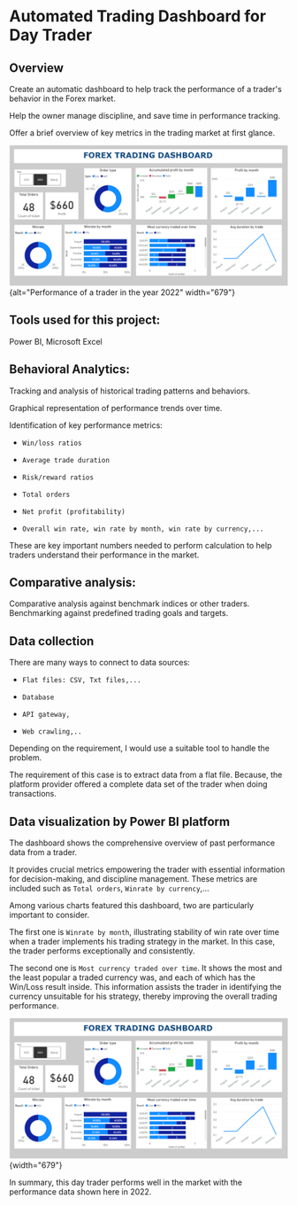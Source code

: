 # Automated Trading Dashboard for Day Trader

## Overview

Create an automatic dashboard to help track the performance of a trader's behavior in the Forex market.

Help the owner manage discipline, and save time in performance tracking.

Offer a brief overview of key metrics in the trading market at first glance.

![Performance of a trader in the year 2022](year%202022.PNG){alt="Performance of a trader in the year 2022" width="679"}

## Tools used for this project:

Power BI, Microsoft Excel

## Behavioral Analytics:

Tracking and analysis of historical trading patterns and behaviors.

Graphical representation of performance trends over time.

Identification of key performance metrics:

-   `Win/loss ratios`

-   `Average trade duration`

-   `Risk/reward ratios`

-   `Total orders`

-   `Net profit (profitability)`

-   `Overall win rate, win rate by month, win rate by currency,...`

These are key important numbers needed to perform calculation to help traders understand their performance in the market.

## Comparative analysis:

Comparative analysis against benchmark indices or other traders. Benchmarking against predefined trading goals and targets.

## Data collection

There are many ways to connect to data sources:

-   `Flat files: CSV, Txt files,...`

-   `Database`

-   `API gateway,`

-   `Web crawling,..`

Depending on the requirement, I would use a suitable tool to handle the problem.

The requirement of this case is to extract data from a flat file. Because, the platform provider offered a complete data set of the trader when doing transactions.

## Data visualization by Power BI platform

The dashboard shows the comprehensive overview of past performance data from a trader.

It provides crucial metrics empowering the trader with essential information for decision-making, and discipline management. These metrics are included such as `Total orders`, `Winrate by currency`,...

Among various charts featured this dashboard, two are particularly important to consider.

The first one is `Winrate by month`, illustrating stability of win rate over time when a trader implements his trading strategy in the market. In this case, the trader performs exceptionally and consistently.

The second one is `Most currency traded over time`. It shows the most and the least popular a traded currency was, and each of which has the Win/Loss result inside. This information assists the trader in identifying the currency unsuitable for his strategy, thereby improving the overall trading performance.

![Performance of a trader in the year 2022](year%202022.PNG){width="679"}

In summary, this day trader performs well in the market with the performance data shown here in 2022.
